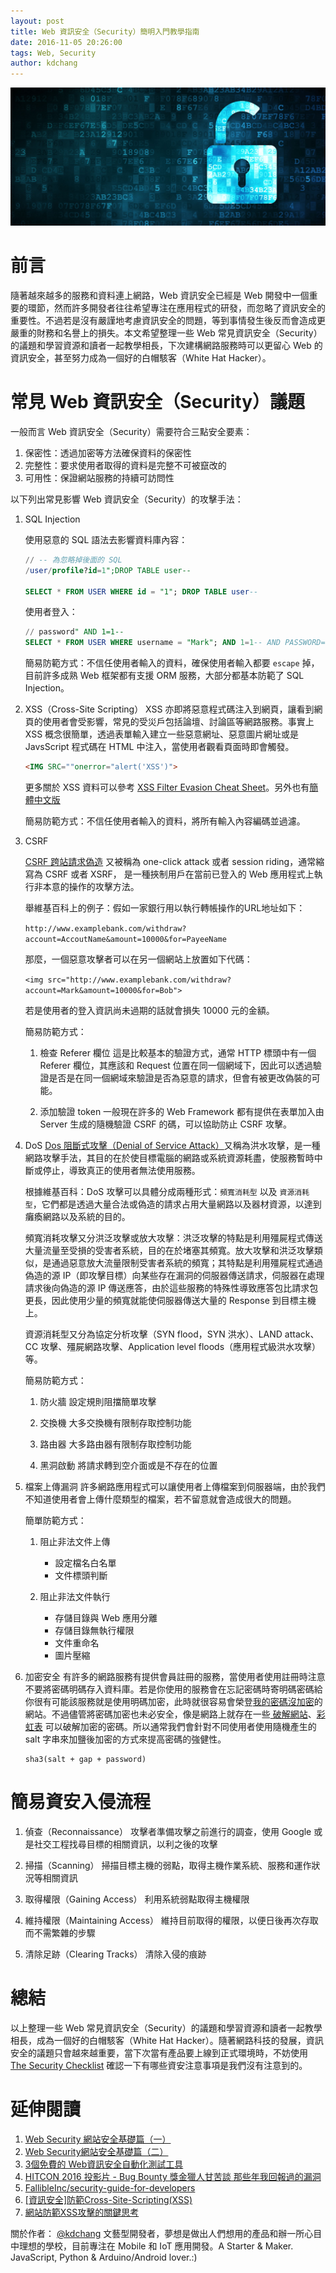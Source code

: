 ```yaml
---
layout: post
title: Web 資訊安全（Security）簡明入門教學指南
date: 2016-11-05 20:26:00
tags: Web, Security
author: kdchang
---
```


![Web 資訊安全（Security）簡明入門教學指南](/img/kdchang/website-security.jpg "Web 資訊安全（Security）簡明入門教學指南")

# 前言
隨著越來越多的服務和資料連上網路，Web 資訊安全已經是 Web 開發中一個重要的環節，然而許多開發者往往希望專注在應用程式的研發，而忽略了資訊安全的重要性。不過若是沒有嚴謹地考慮資訊安全的問題，等到事情發生後反而會造成更嚴重的財務和名譽上的損失。本文希望整理一些 Web 常見資訊安全（Security）的議題和學習資源和讀者一起教學相長，下次建構網路服務時可以更留心 Web 的資訊安全，甚至努力成為一個好的白帽駭客（White Hat Hacker）。

# 常見 Web 資訊安全（Security）議題
一般而言 Web 資訊安全（Security）需要符合三點安全要素：
1. 保密性：透過加密等方法確保資料的保密性
2. 完整性：要求使用者取得的資料是完整不可被竄改的
3. 可用性：保證網站服務的持續可訪問性

以下列出常見影響 Web 資訊安全（Security）的攻擊手法：

1. SQL Injection
	
	使用惡意的 SQL 語法去影響資料庫內容：
	
	```sql
	// -- 為忽略掉後面的 SQL 
	/user/profile?id=1";DROP TABLE user--

	SELECT * FROM USER WHERE id = "1"; DROP TABLE user--
	```

	使用者登入：

	```sql
	// password" AND 1=1-- 
	SELECT * FROM USER WHERE username = "Mark"; AND 1=1-- AND PASSWORD="1234"
	```

	簡易防範方式：不信任使用者輸入的資料，確保使用者輸入都要 `escape` 掉，目前許多成熟 Web 框架都有支援 ORM 服務，大部分都基本防範了 SQL Injection。

2. XSS（Cross-Site Scripting）
	XSS 亦即將惡意程式碼注入到網頁，讓看到網頁的使用者會受影響，常見的受災戶包括論壇、討論區等網路服務。事實上 XSS 概念很簡單，透過表單輸入建立一些惡意網址、惡意圖片網址或是 JavsScript 程式碼在 HTML 中注入，當使用者觀看頁面時即會觸發。

	```html
	<IMG SRC=""onerror="alert('XSS')">
	```

	更多關於 XSS 資料可以參考 [XSS Filter Evasion Cheat Sheet](https://www.owasp.org/index.php/XSS_Filter_Evasion_Cheat_Sheet)。另外也有[簡體中文版](https://jiji262.github.io/wooyun_articles/drops/XSS%20Filter%20Evasion%20Cheat%20Sheet%20%E4%B8%AD%E6%96%87%E7%89%88.html) 

	簡易防範方式：不信任使用者輸入的資料，將所有輸入內容編碼並過濾。

3. CSRF

	[CSRF 跨站請求偽造](https://zh.wikipedia.org/wiki/%E8%B7%A8%E7%AB%99%E8%AF%B7%E6%B1%82%E4%BC%AA%E9%80%A0) 又被稱為 one-click attack 或者 session riding，通常縮寫為 CSRF 或者 XSRF， 是一種挾制用戶在當前已登入的 Web 應用程式上執行非本意的操作的攻擊方法。

	舉維基百科上的例子：假如一家銀行用以執行轉帳操作的URL地址如下： 

	`http://www.examplebank.com/withdraw?account=AccoutName&amount=10000&for=PayeeName`

	那麼，一個惡意攻擊者可以在另一個網站上放置如下代碼： 

	`<img src="http://www.examplebank.com/withdraw?account=Mark&amount=10000&for=Bob">`

	若是使用者的登入資訊尚未過期的話就會損失 10000 元的金額。

	簡易防範方式：

	1. 檢查 Referer 欄位
	這是比較基本的驗證方式，通常 HTTP 標頭中有一個 Referer 欄位，其應該和 Request 位置在同一個網域下，因此可以透過驗證是否是在同一個網域來驗證是否為惡意的請求，但會有被更改偽裝的可能。

	2. 添加驗證 token
	一般現在許多的 Web Framework 都有提供在表單加入由 Server 生成的隨機驗證 CSRF 的碼，可以協助防止 CSRF 攻擊。

4. DoS
	[Dos 阻斷式攻擊（Denial of Service Attack）](https://zh.wikipedia.org/zh-tw/%E9%98%BB%E6%96%B7%E6%9C%8D%E5%8B%99%E6%94%BB%E6%93%8A)又稱為洪水攻擊，是一種網路攻擊手法，其目的在於使目標電腦的網路或系統資源耗盡，使服務暫時中斷或停止，導致真正的使用者無法使用服務。

	根據維基百科：DoS 攻擊可以具體分成兩種形式：`頻寬消耗型` 以及 `資源消耗型`，它們都是透過大量合法或偽造的請求占用大量網路以及器材資源，以達到癱瘓網路以及系統的目的。

	頻寬消耗攻擊又分洪泛攻擊或放大攻擊：洪泛攻擊的特點是利用殭屍程式傳送大量流量至受損的受害者系統，目的在於堵塞其頻寬。放大攻擊和洪泛攻擊類似，是通過惡意放大流量限制受害者系統的頻寬；其特點是利用殭屍程式通過偽造的源 IP（即攻擊目標）向某些存在漏洞的伺服器傳送請求，伺服器在處理請求後向偽造的源 IP 傳送應答，由於這些服務的特殊性導致應答包比請求包更長，因此使用少量的頻寬就能使伺服器傳送大量的 Response 到目標主機上。

	資源消耗型又分為協定分析攻擊（SYN flood，SYN 洪水）、LAND attack、CC 攻擊、殭屍網路攻擊、Application level floods（應用程式級洪水攻擊）等。

	簡易防範方式：

	1. 防火牆
		設定規則阻擋簡單攻擊

	2. 交換機
		大多交換機有限制存取控制功能

	3. 路由器
		大多路由器有限制存取控制功能

	4. 黑洞啟動
		將請求轉到空介面或是不存在的位置

5. 檔案上傳漏洞
	許多網路應用程式可以讓使用者上傳檔案到伺服器端，由於我們不知道使用者會上傳什麼類型的檔案，若不留意就會造成很大的問題。
	
	簡單防範方式：

	1. 阻止非法文件上傳 

		- 設定檔名白名單
		- 文件標頭判斷

	2. 阻止非法文件執行 

		- 存儲目錄與 Web 應用分離
		- 存儲目錄無執行權限
		- 文件重命名
		- 圖片壓縮

6. 加密安全
	有許多的網路服務有提供會員註冊的服務，當使用者使用註冊時注意不要將密碼明碼存入資料庫。若是你使用的服務會在忘記密碼時寄明碼密碼給你很有可能該服務就是使用明碼加密，此時就很容易會榮登[我的密碼沒加密](http://plainpass.com/)的網站。不過儘管將密碼加密也未必安全，像是網路上就存在一些[ 破解網站](http://www.cmd5.com/)、[彩虹表](https://zh.wikipedia.org/wiki/%E5%BD%A9%E8%99%B9%E8%A1%A8) 可以破解加密的密碼。所以通常我們會針對不同使用者使用隨機產生的 salt 字串來加鹽後加密的方式來提高密碼的強健性。

	```
	sha3(salt + gap + password)
	```

# 簡易資安入侵流程

1. 偵查（Reconnaissance）
攻擊者準備攻擊之前進行的調查，使用 Google 或是社交工程找尋目標的相關資訊，以利之後的攻擊

2. 掃描（Scanning）
掃描目標主機的弱點，取得主機作業系統、服務和運作狀況等相關資訊

3. 取得權限（Gaining Access）
利用系統弱點取得主機權限

4. 維持權限（Maintaining Access）
維持目前取得的權限，以便日後再次存取而不需繁雜的步驟

5. 清除足跡（Clearing Tracks）
清除入侵的痕跡

# 總結
以上整理一些 Web 常見資訊安全（Security）的議題和學習資源和讀者一起教學相長，成為一個好的白帽駭客（White Hat Hacker）。隨著網路科技的發展，資訊安全的議題只會越來越重要，當下次當有產品要上線到正式環境時，不妨使用 [The Security Checklist](https://github.com/FallibleInc/security-guide-for-developers/blob/master/security-checklist.md) 確認一下有哪些資安注意事項是我們沒有注意到的。

# 延伸閱讀
1. [Web Security 網站安全基礎篇（一）](http://newsletter.ascc.sinica.edu.tw/news/read_news.php?nid=1909)
2. [Web Security網站安全基礎篇（二）](http://newsletter.ascc.sinica.edu.tw/news/read_news.php?nid=1917)
3. [3個免費的 Web資訊安全自動化測試工具](https://www.qa-knowhow.com/?p=2975)
4. [HITCON 2016 投影片 - Bug Bounty 獎金獵人甘苦談 那些年我回報過的漏洞](http://blog.orange.tw/2016/07/hitcon-2016-slides-bug-bounty-hunter.html)
5. [FallibleInc/security-guide-for-developers](https://github.com/FallibleInc/security-guide-for-developers/blob/master/security-checklist.md)
6. [[資訊安全]防範Cross-Site-Scripting(XSS)](https://dotblogs.com.tw/jimmyyu/2009/08/16/10098)
7. [網站防範XSS攻擊的關鍵思考](http://www.ithome.com.tw/node/66888)

關於作者：
[@kdchang](http://blog.kdchang.cc) 文藝型開發者，夢想是做出人們想用的產品和辦一所心目中理想的學校，目前專注在 Mobile 和 IoT 應用開發。A Starter & Maker. JavaScript, Python & Arduino/Android lover.:) 